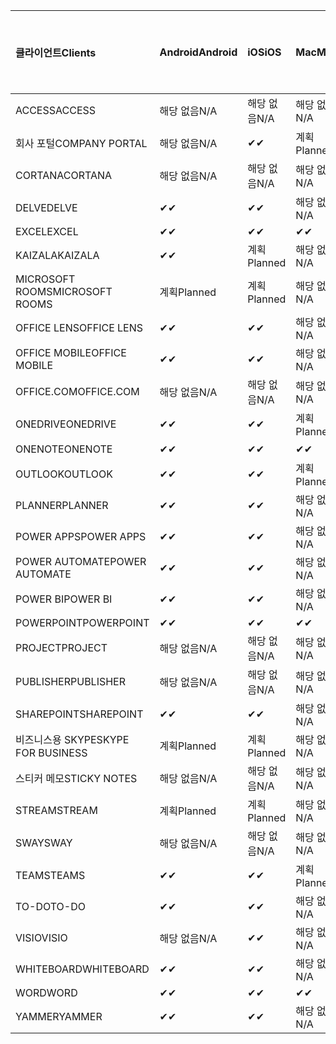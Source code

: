 <!-- This file is generated automatically. Changes made to this file will be overwritten.-->
|<span data-ttu-id="72d2e-101">클라이언트</span><span class="sxs-lookup"><span data-stu-id="72d2e-101">Clients</span></span>|<span data-ttu-id="72d2e-102">Android</span><span class="sxs-lookup"><span data-stu-id="72d2e-102">Android</span></span>|<span data-ttu-id="72d2e-103">iOS</span><span class="sxs-lookup"><span data-stu-id="72d2e-103">iOS</span></span>|<span data-ttu-id="72d2e-104">Mac</span><span class="sxs-lookup"><span data-stu-id="72d2e-104">Mac</span></span>|<span data-ttu-id="72d2e-105">Windows 10</span><span class="sxs-lookup"><span data-stu-id="72d2e-105">Windows 10</span></span><br><span data-ttu-id="72d2e-106">데스크톱</span><span class="sxs-lookup"><span data-stu-id="72d2e-106">Desktop</span></span>|<span data-ttu-id="72d2e-107">Windows 10</span><span class="sxs-lookup"><span data-stu-id="72d2e-107">Windows 10</span></span><br><span data-ttu-id="72d2e-108">최신 앱</span><span class="sxs-lookup"><span data-stu-id="72d2e-108">Modern Apps</span></span>|
|:-|:-|:-|:-|:-|:-|
|<span data-ttu-id="72d2e-109">ACCESS</span><span class="sxs-lookup"><span data-stu-id="72d2e-109">ACCESS</span></span>|<span data-ttu-id="72d2e-110">해당 없음</span><span class="sxs-lookup"><span data-stu-id="72d2e-110">N/A</span></span>|<span data-ttu-id="72d2e-111">해당 없음</span><span class="sxs-lookup"><span data-stu-id="72d2e-111">N/A</span></span>|<span data-ttu-id="72d2e-112">해당 없음</span><span class="sxs-lookup"><span data-stu-id="72d2e-112">N/A</span></span>|<span data-ttu-id="72d2e-113">✔</span><span class="sxs-lookup"><span data-stu-id="72d2e-113">✔</span></span>|<span data-ttu-id="72d2e-114">해당 없음</span><span class="sxs-lookup"><span data-stu-id="72d2e-114">N/A</span></span>|
|<span data-ttu-id="72d2e-115">회사 포털</span><span class="sxs-lookup"><span data-stu-id="72d2e-115">COMPANY PORTAL</span></span>|<span data-ttu-id="72d2e-116">해당 없음</span><span class="sxs-lookup"><span data-stu-id="72d2e-116">N/A</span></span>|<span data-ttu-id="72d2e-117">✔</span><span class="sxs-lookup"><span data-stu-id="72d2e-117">✔</span></span>|<span data-ttu-id="72d2e-118">계획</span><span class="sxs-lookup"><span data-stu-id="72d2e-118">Planned</span></span>|<span data-ttu-id="72d2e-119">해당 없음</span><span class="sxs-lookup"><span data-stu-id="72d2e-119">N/A</span></span>|<span data-ttu-id="72d2e-120">✔</span><span class="sxs-lookup"><span data-stu-id="72d2e-120">✔</span></span>|
|<span data-ttu-id="72d2e-121">CORTANA</span><span class="sxs-lookup"><span data-stu-id="72d2e-121">CORTANA</span></span>|<span data-ttu-id="72d2e-122">해당 없음</span><span class="sxs-lookup"><span data-stu-id="72d2e-122">N/A</span></span>|<span data-ttu-id="72d2e-123">해당 없음</span><span class="sxs-lookup"><span data-stu-id="72d2e-123">N/A</span></span>|<span data-ttu-id="72d2e-124">해당 없음</span><span class="sxs-lookup"><span data-stu-id="72d2e-124">N/A</span></span>|<span data-ttu-id="72d2e-125">해당 없음</span><span class="sxs-lookup"><span data-stu-id="72d2e-125">N/A</span></span>|<span data-ttu-id="72d2e-126">✔</span><span class="sxs-lookup"><span data-stu-id="72d2e-126">✔</span></span>|
|<span data-ttu-id="72d2e-127">DELVE</span><span class="sxs-lookup"><span data-stu-id="72d2e-127">DELVE</span></span>|<span data-ttu-id="72d2e-128">✔</span><span class="sxs-lookup"><span data-stu-id="72d2e-128">✔</span></span>|<span data-ttu-id="72d2e-129">✔</span><span class="sxs-lookup"><span data-stu-id="72d2e-129">✔</span></span>|<span data-ttu-id="72d2e-130">해당 없음</span><span class="sxs-lookup"><span data-stu-id="72d2e-130">N/A</span></span>|<span data-ttu-id="72d2e-131">해당 없음</span><span class="sxs-lookup"><span data-stu-id="72d2e-131">N/A</span></span>|<span data-ttu-id="72d2e-132">해당 없음</span><span class="sxs-lookup"><span data-stu-id="72d2e-132">N/A</span></span>|
|<span data-ttu-id="72d2e-133">EXCEL</span><span class="sxs-lookup"><span data-stu-id="72d2e-133">EXCEL</span></span>|<span data-ttu-id="72d2e-134">✔</span><span class="sxs-lookup"><span data-stu-id="72d2e-134">✔</span></span>|<span data-ttu-id="72d2e-135">✔</span><span class="sxs-lookup"><span data-stu-id="72d2e-135">✔</span></span>|<span data-ttu-id="72d2e-136">✔</span><span class="sxs-lookup"><span data-stu-id="72d2e-136">✔</span></span>|<span data-ttu-id="72d2e-137">✔</span><span class="sxs-lookup"><span data-stu-id="72d2e-137">✔</span></span>|<span data-ttu-id="72d2e-138">✔</span><span class="sxs-lookup"><span data-stu-id="72d2e-138">✔</span></span>|
|<span data-ttu-id="72d2e-139">KAIZALA</span><span class="sxs-lookup"><span data-stu-id="72d2e-139">KAIZALA</span></span>|<span data-ttu-id="72d2e-140">✔</span><span class="sxs-lookup"><span data-stu-id="72d2e-140">✔</span></span>|<span data-ttu-id="72d2e-141">계획</span><span class="sxs-lookup"><span data-stu-id="72d2e-141">Planned</span></span>|<span data-ttu-id="72d2e-142">해당 없음</span><span class="sxs-lookup"><span data-stu-id="72d2e-142">N/A</span></span>|<span data-ttu-id="72d2e-143">해당 없음</span><span class="sxs-lookup"><span data-stu-id="72d2e-143">N/A</span></span>|<span data-ttu-id="72d2e-144">해당 없음</span><span class="sxs-lookup"><span data-stu-id="72d2e-144">N/A</span></span>|
|<span data-ttu-id="72d2e-145">MICROSOFT ROOMS</span><span class="sxs-lookup"><span data-stu-id="72d2e-145">MICROSOFT ROOMS</span></span>|<span data-ttu-id="72d2e-146">계획</span><span class="sxs-lookup"><span data-stu-id="72d2e-146">Planned</span></span>|<span data-ttu-id="72d2e-147">계획</span><span class="sxs-lookup"><span data-stu-id="72d2e-147">Planned</span></span>|<span data-ttu-id="72d2e-148">해당 없음</span><span class="sxs-lookup"><span data-stu-id="72d2e-148">N/A</span></span>|<span data-ttu-id="72d2e-149">해당 없음</span><span class="sxs-lookup"><span data-stu-id="72d2e-149">N/A</span></span>|<span data-ttu-id="72d2e-150">해당 없음</span><span class="sxs-lookup"><span data-stu-id="72d2e-150">N/A</span></span>|
|<span data-ttu-id="72d2e-151">OFFICE LENS</span><span class="sxs-lookup"><span data-stu-id="72d2e-151">OFFICE LENS</span></span>|<span data-ttu-id="72d2e-152">✔</span><span class="sxs-lookup"><span data-stu-id="72d2e-152">✔</span></span>|<span data-ttu-id="72d2e-153">✔</span><span class="sxs-lookup"><span data-stu-id="72d2e-153">✔</span></span>|<span data-ttu-id="72d2e-154">해당 없음</span><span class="sxs-lookup"><span data-stu-id="72d2e-154">N/A</span></span>|<span data-ttu-id="72d2e-155">해당 없음</span><span class="sxs-lookup"><span data-stu-id="72d2e-155">N/A</span></span>|<span data-ttu-id="72d2e-156">해당 없음</span><span class="sxs-lookup"><span data-stu-id="72d2e-156">N/A</span></span>|
|<span data-ttu-id="72d2e-157">OFFICE MOBILE</span><span class="sxs-lookup"><span data-stu-id="72d2e-157">OFFICE MOBILE</span></span>|<span data-ttu-id="72d2e-158">✔</span><span class="sxs-lookup"><span data-stu-id="72d2e-158">✔</span></span>|<span data-ttu-id="72d2e-159">✔</span><span class="sxs-lookup"><span data-stu-id="72d2e-159">✔</span></span>|<span data-ttu-id="72d2e-160">해당 없음</span><span class="sxs-lookup"><span data-stu-id="72d2e-160">N/A</span></span>|<span data-ttu-id="72d2e-161">해당 없음</span><span class="sxs-lookup"><span data-stu-id="72d2e-161">N/A</span></span>|<span data-ttu-id="72d2e-162">해당 없음</span><span class="sxs-lookup"><span data-stu-id="72d2e-162">N/A</span></span>|
|<span data-ttu-id="72d2e-163">OFFICE.COM</span><span class="sxs-lookup"><span data-stu-id="72d2e-163">OFFICE.COM</span></span>|<span data-ttu-id="72d2e-164">해당 없음</span><span class="sxs-lookup"><span data-stu-id="72d2e-164">N/A</span></span>|<span data-ttu-id="72d2e-165">해당 없음</span><span class="sxs-lookup"><span data-stu-id="72d2e-165">N/A</span></span>|<span data-ttu-id="72d2e-166">해당 없음</span><span class="sxs-lookup"><span data-stu-id="72d2e-166">N/A</span></span>|<span data-ttu-id="72d2e-167">해당 없음</span><span class="sxs-lookup"><span data-stu-id="72d2e-167">N/A</span></span>|<span data-ttu-id="72d2e-168">✔</span><span class="sxs-lookup"><span data-stu-id="72d2e-168">✔</span></span>|
|<span data-ttu-id="72d2e-169">ONEDRIVE</span><span class="sxs-lookup"><span data-stu-id="72d2e-169">ONEDRIVE</span></span>|<span data-ttu-id="72d2e-170">✔</span><span class="sxs-lookup"><span data-stu-id="72d2e-170">✔</span></span>|<span data-ttu-id="72d2e-171">✔</span><span class="sxs-lookup"><span data-stu-id="72d2e-171">✔</span></span>|<span data-ttu-id="72d2e-172">계획</span><span class="sxs-lookup"><span data-stu-id="72d2e-172">Planned</span></span>|<span data-ttu-id="72d2e-173">✔</span><span class="sxs-lookup"><span data-stu-id="72d2e-173">✔</span></span>|<span data-ttu-id="72d2e-174">✔</span><span class="sxs-lookup"><span data-stu-id="72d2e-174">✔</span></span>|
|<span data-ttu-id="72d2e-175">ONENOTE</span><span class="sxs-lookup"><span data-stu-id="72d2e-175">ONENOTE</span></span>|<span data-ttu-id="72d2e-176">✔</span><span class="sxs-lookup"><span data-stu-id="72d2e-176">✔</span></span>|<span data-ttu-id="72d2e-177">✔</span><span class="sxs-lookup"><span data-stu-id="72d2e-177">✔</span></span>|<span data-ttu-id="72d2e-178">✔</span><span class="sxs-lookup"><span data-stu-id="72d2e-178">✔</span></span>|<span data-ttu-id="72d2e-179">계획</span><span class="sxs-lookup"><span data-stu-id="72d2e-179">Planned</span></span>|<span data-ttu-id="72d2e-180">✔</span><span class="sxs-lookup"><span data-stu-id="72d2e-180">✔</span></span>|
|<span data-ttu-id="72d2e-181">OUTLOOK</span><span class="sxs-lookup"><span data-stu-id="72d2e-181">OUTLOOK</span></span>|<span data-ttu-id="72d2e-182">✔</span><span class="sxs-lookup"><span data-stu-id="72d2e-182">✔</span></span>|<span data-ttu-id="72d2e-183">✔</span><span class="sxs-lookup"><span data-stu-id="72d2e-183">✔</span></span>|<span data-ttu-id="72d2e-184">계획</span><span class="sxs-lookup"><span data-stu-id="72d2e-184">Planned</span></span>|<span data-ttu-id="72d2e-185">✔</span><span class="sxs-lookup"><span data-stu-id="72d2e-185">✔</span></span>|<span data-ttu-id="72d2e-186">✔</span><span class="sxs-lookup"><span data-stu-id="72d2e-186">✔</span></span>|
|<span data-ttu-id="72d2e-187">PLANNER</span><span class="sxs-lookup"><span data-stu-id="72d2e-187">PLANNER</span></span>|<span data-ttu-id="72d2e-188">✔</span><span class="sxs-lookup"><span data-stu-id="72d2e-188">✔</span></span>|<span data-ttu-id="72d2e-189">✔</span><span class="sxs-lookup"><span data-stu-id="72d2e-189">✔</span></span>|<span data-ttu-id="72d2e-190">해당 없음</span><span class="sxs-lookup"><span data-stu-id="72d2e-190">N/A</span></span>|<span data-ttu-id="72d2e-191">해당 없음</span><span class="sxs-lookup"><span data-stu-id="72d2e-191">N/A</span></span>|<span data-ttu-id="72d2e-192">해당 없음</span><span class="sxs-lookup"><span data-stu-id="72d2e-192">N/A</span></span>|
|<span data-ttu-id="72d2e-193">POWER APPS</span><span class="sxs-lookup"><span data-stu-id="72d2e-193">POWER APPS</span></span>|<span data-ttu-id="72d2e-194">✔</span><span class="sxs-lookup"><span data-stu-id="72d2e-194">✔</span></span>|<span data-ttu-id="72d2e-195">✔</span><span class="sxs-lookup"><span data-stu-id="72d2e-195">✔</span></span>|<span data-ttu-id="72d2e-196">해당 없음</span><span class="sxs-lookup"><span data-stu-id="72d2e-196">N/A</span></span>|<span data-ttu-id="72d2e-197">해당 없음</span><span class="sxs-lookup"><span data-stu-id="72d2e-197">N/A</span></span>|<span data-ttu-id="72d2e-198">계획</span><span class="sxs-lookup"><span data-stu-id="72d2e-198">Planned</span></span>|
|<span data-ttu-id="72d2e-199">POWER AUTOMATE</span><span class="sxs-lookup"><span data-stu-id="72d2e-199">POWER AUTOMATE</span></span>|<span data-ttu-id="72d2e-200">✔</span><span class="sxs-lookup"><span data-stu-id="72d2e-200">✔</span></span>|<span data-ttu-id="72d2e-201">✔</span><span class="sxs-lookup"><span data-stu-id="72d2e-201">✔</span></span>|<span data-ttu-id="72d2e-202">해당 없음</span><span class="sxs-lookup"><span data-stu-id="72d2e-202">N/A</span></span>|<span data-ttu-id="72d2e-203">해당 없음</span><span class="sxs-lookup"><span data-stu-id="72d2e-203">N/A</span></span>|<span data-ttu-id="72d2e-204">해당 없음</span><span class="sxs-lookup"><span data-stu-id="72d2e-204">N/A</span></span>|
|<span data-ttu-id="72d2e-205">POWER BI</span><span class="sxs-lookup"><span data-stu-id="72d2e-205">POWER BI</span></span>|<span data-ttu-id="72d2e-206">✔</span><span class="sxs-lookup"><span data-stu-id="72d2e-206">✔</span></span>|<span data-ttu-id="72d2e-207">✔</span><span class="sxs-lookup"><span data-stu-id="72d2e-207">✔</span></span>|<span data-ttu-id="72d2e-208">해당 없음</span><span class="sxs-lookup"><span data-stu-id="72d2e-208">N/A</span></span>|<span data-ttu-id="72d2e-209">계획</span><span class="sxs-lookup"><span data-stu-id="72d2e-209">Planned</span></span>|<span data-ttu-id="72d2e-210">✔</span><span class="sxs-lookup"><span data-stu-id="72d2e-210">✔</span></span>|
|<span data-ttu-id="72d2e-211">POWERPOINT</span><span class="sxs-lookup"><span data-stu-id="72d2e-211">POWERPOINT</span></span>|<span data-ttu-id="72d2e-212">✔</span><span class="sxs-lookup"><span data-stu-id="72d2e-212">✔</span></span>|<span data-ttu-id="72d2e-213">✔</span><span class="sxs-lookup"><span data-stu-id="72d2e-213">✔</span></span>|<span data-ttu-id="72d2e-214">✔</span><span class="sxs-lookup"><span data-stu-id="72d2e-214">✔</span></span>|<span data-ttu-id="72d2e-215">✔</span><span class="sxs-lookup"><span data-stu-id="72d2e-215">✔</span></span>|<span data-ttu-id="72d2e-216">✔</span><span class="sxs-lookup"><span data-stu-id="72d2e-216">✔</span></span>|
|<span data-ttu-id="72d2e-217">PROJECT</span><span class="sxs-lookup"><span data-stu-id="72d2e-217">PROJECT</span></span>|<span data-ttu-id="72d2e-218">해당 없음</span><span class="sxs-lookup"><span data-stu-id="72d2e-218">N/A</span></span>|<span data-ttu-id="72d2e-219">해당 없음</span><span class="sxs-lookup"><span data-stu-id="72d2e-219">N/A</span></span>|<span data-ttu-id="72d2e-220">해당 없음</span><span class="sxs-lookup"><span data-stu-id="72d2e-220">N/A</span></span>|<span data-ttu-id="72d2e-221">✔</span><span class="sxs-lookup"><span data-stu-id="72d2e-221">✔</span></span>|<span data-ttu-id="72d2e-222">해당 없음</span><span class="sxs-lookup"><span data-stu-id="72d2e-222">N/A</span></span>|
|<span data-ttu-id="72d2e-223">PUBLISHER</span><span class="sxs-lookup"><span data-stu-id="72d2e-223">PUBLISHER</span></span>|<span data-ttu-id="72d2e-224">해당 없음</span><span class="sxs-lookup"><span data-stu-id="72d2e-224">N/A</span></span>|<span data-ttu-id="72d2e-225">해당 없음</span><span class="sxs-lookup"><span data-stu-id="72d2e-225">N/A</span></span>|<span data-ttu-id="72d2e-226">해당 없음</span><span class="sxs-lookup"><span data-stu-id="72d2e-226">N/A</span></span>|<span data-ttu-id="72d2e-227">✔</span><span class="sxs-lookup"><span data-stu-id="72d2e-227">✔</span></span>|<span data-ttu-id="72d2e-228">해당 없음</span><span class="sxs-lookup"><span data-stu-id="72d2e-228">N/A</span></span>|
|<span data-ttu-id="72d2e-229">SHAREPOINT</span><span class="sxs-lookup"><span data-stu-id="72d2e-229">SHAREPOINT</span></span>|<span data-ttu-id="72d2e-230">✔</span><span class="sxs-lookup"><span data-stu-id="72d2e-230">✔</span></span>|<span data-ttu-id="72d2e-231">✔</span><span class="sxs-lookup"><span data-stu-id="72d2e-231">✔</span></span>|<span data-ttu-id="72d2e-232">해당 없음</span><span class="sxs-lookup"><span data-stu-id="72d2e-232">N/A</span></span>|<span data-ttu-id="72d2e-233">해당 없음</span><span class="sxs-lookup"><span data-stu-id="72d2e-233">N/A</span></span>|<span data-ttu-id="72d2e-234">해당 없음</span><span class="sxs-lookup"><span data-stu-id="72d2e-234">N/A</span></span>|
|<span data-ttu-id="72d2e-235">비즈니스용 SKYPE</span><span class="sxs-lookup"><span data-stu-id="72d2e-235">SKYPE FOR BUSINESS</span></span>|<span data-ttu-id="72d2e-236">계획</span><span class="sxs-lookup"><span data-stu-id="72d2e-236">Planned</span></span>|<span data-ttu-id="72d2e-237">계획</span><span class="sxs-lookup"><span data-stu-id="72d2e-237">Planned</span></span>|<span data-ttu-id="72d2e-238">해당 없음</span><span class="sxs-lookup"><span data-stu-id="72d2e-238">N/A</span></span>|<span data-ttu-id="72d2e-239">해당 없음</span><span class="sxs-lookup"><span data-stu-id="72d2e-239">N/A</span></span>|<span data-ttu-id="72d2e-240">해당 없음</span><span class="sxs-lookup"><span data-stu-id="72d2e-240">N/A</span></span>|
|<span data-ttu-id="72d2e-241">스티커 메모</span><span class="sxs-lookup"><span data-stu-id="72d2e-241">STICKY NOTES</span></span>|<span data-ttu-id="72d2e-242">해당 없음</span><span class="sxs-lookup"><span data-stu-id="72d2e-242">N/A</span></span>|<span data-ttu-id="72d2e-243">해당 없음</span><span class="sxs-lookup"><span data-stu-id="72d2e-243">N/A</span></span>|<span data-ttu-id="72d2e-244">해당 없음</span><span class="sxs-lookup"><span data-stu-id="72d2e-244">N/A</span></span>|<span data-ttu-id="72d2e-245">해당 없음</span><span class="sxs-lookup"><span data-stu-id="72d2e-245">N/A</span></span>|<span data-ttu-id="72d2e-246">✔</span><span class="sxs-lookup"><span data-stu-id="72d2e-246">✔</span></span>|
|<span data-ttu-id="72d2e-247">STREAM</span><span class="sxs-lookup"><span data-stu-id="72d2e-247">STREAM</span></span>|<span data-ttu-id="72d2e-248">계획</span><span class="sxs-lookup"><span data-stu-id="72d2e-248">Planned</span></span>|<span data-ttu-id="72d2e-249">계획</span><span class="sxs-lookup"><span data-stu-id="72d2e-249">Planned</span></span>|<span data-ttu-id="72d2e-250">해당 없음</span><span class="sxs-lookup"><span data-stu-id="72d2e-250">N/A</span></span>|<span data-ttu-id="72d2e-251">해당 없음</span><span class="sxs-lookup"><span data-stu-id="72d2e-251">N/A</span></span>|<span data-ttu-id="72d2e-252">해당 없음</span><span class="sxs-lookup"><span data-stu-id="72d2e-252">N/A</span></span>|
|<span data-ttu-id="72d2e-253">SWAY</span><span class="sxs-lookup"><span data-stu-id="72d2e-253">SWAY</span></span>|<span data-ttu-id="72d2e-254">해당 없음</span><span class="sxs-lookup"><span data-stu-id="72d2e-254">N/A</span></span>|<span data-ttu-id="72d2e-255">해당 없음</span><span class="sxs-lookup"><span data-stu-id="72d2e-255">N/A</span></span>|<span data-ttu-id="72d2e-256">해당 없음</span><span class="sxs-lookup"><span data-stu-id="72d2e-256">N/A</span></span>|<span data-ttu-id="72d2e-257">해당 없음</span><span class="sxs-lookup"><span data-stu-id="72d2e-257">N/A</span></span>|<span data-ttu-id="72d2e-258">✔</span><span class="sxs-lookup"><span data-stu-id="72d2e-258">✔</span></span>|
|<span data-ttu-id="72d2e-259">TEAMS</span><span class="sxs-lookup"><span data-stu-id="72d2e-259">TEAMS</span></span>|<span data-ttu-id="72d2e-260">✔</span><span class="sxs-lookup"><span data-stu-id="72d2e-260">✔</span></span>|<span data-ttu-id="72d2e-261">✔</span><span class="sxs-lookup"><span data-stu-id="72d2e-261">✔</span></span>|<span data-ttu-id="72d2e-262">계획</span><span class="sxs-lookup"><span data-stu-id="72d2e-262">Planned</span></span>|<span data-ttu-id="72d2e-263">✔</span><span class="sxs-lookup"><span data-stu-id="72d2e-263">✔</span></span>|<span data-ttu-id="72d2e-264">해당 없음</span><span class="sxs-lookup"><span data-stu-id="72d2e-264">N/A</span></span>|
|<span data-ttu-id="72d2e-265">TO-DO</span><span class="sxs-lookup"><span data-stu-id="72d2e-265">TO-DO</span></span>|<span data-ttu-id="72d2e-266">✔</span><span class="sxs-lookup"><span data-stu-id="72d2e-266">✔</span></span>|<span data-ttu-id="72d2e-267">✔</span><span class="sxs-lookup"><span data-stu-id="72d2e-267">✔</span></span>|<span data-ttu-id="72d2e-268">해당 없음</span><span class="sxs-lookup"><span data-stu-id="72d2e-268">N/A</span></span>|<span data-ttu-id="72d2e-269">해당 없음</span><span class="sxs-lookup"><span data-stu-id="72d2e-269">N/A</span></span>|<span data-ttu-id="72d2e-270">✔</span><span class="sxs-lookup"><span data-stu-id="72d2e-270">✔</span></span>|
|<span data-ttu-id="72d2e-271">VISIO</span><span class="sxs-lookup"><span data-stu-id="72d2e-271">VISIO</span></span>|<span data-ttu-id="72d2e-272">해당 없음</span><span class="sxs-lookup"><span data-stu-id="72d2e-272">N/A</span></span>|<span data-ttu-id="72d2e-273">✔</span><span class="sxs-lookup"><span data-stu-id="72d2e-273">✔</span></span>|<span data-ttu-id="72d2e-274">해당 없음</span><span class="sxs-lookup"><span data-stu-id="72d2e-274">N/A</span></span>|<span data-ttu-id="72d2e-275">✔</span><span class="sxs-lookup"><span data-stu-id="72d2e-275">✔</span></span>|<span data-ttu-id="72d2e-276">해당 없음</span><span class="sxs-lookup"><span data-stu-id="72d2e-276">N/A</span></span>|
|<span data-ttu-id="72d2e-277">WHITEBOARD</span><span class="sxs-lookup"><span data-stu-id="72d2e-277">WHITEBOARD</span></span>|<span data-ttu-id="72d2e-278">✔</span><span class="sxs-lookup"><span data-stu-id="72d2e-278">✔</span></span>|<span data-ttu-id="72d2e-279">✔</span><span class="sxs-lookup"><span data-stu-id="72d2e-279">✔</span></span>|<span data-ttu-id="72d2e-280">해당 없음</span><span class="sxs-lookup"><span data-stu-id="72d2e-280">N/A</span></span>|<span data-ttu-id="72d2e-281">해당 없음</span><span class="sxs-lookup"><span data-stu-id="72d2e-281">N/A</span></span>|<span data-ttu-id="72d2e-282">✔</span><span class="sxs-lookup"><span data-stu-id="72d2e-282">✔</span></span>|
|<span data-ttu-id="72d2e-283">WORD</span><span class="sxs-lookup"><span data-stu-id="72d2e-283">WORD</span></span>|<span data-ttu-id="72d2e-284">✔</span><span class="sxs-lookup"><span data-stu-id="72d2e-284">✔</span></span>|<span data-ttu-id="72d2e-285">✔</span><span class="sxs-lookup"><span data-stu-id="72d2e-285">✔</span></span>|<span data-ttu-id="72d2e-286">✔</span><span class="sxs-lookup"><span data-stu-id="72d2e-286">✔</span></span>|<span data-ttu-id="72d2e-287">✔</span><span class="sxs-lookup"><span data-stu-id="72d2e-287">✔</span></span>|<span data-ttu-id="72d2e-288">✔</span><span class="sxs-lookup"><span data-stu-id="72d2e-288">✔</span></span>|
|<span data-ttu-id="72d2e-289">YAMMER</span><span class="sxs-lookup"><span data-stu-id="72d2e-289">YAMMER</span></span>|<span data-ttu-id="72d2e-290">✔</span><span class="sxs-lookup"><span data-stu-id="72d2e-290">✔</span></span>|<span data-ttu-id="72d2e-291">✔</span><span class="sxs-lookup"><span data-stu-id="72d2e-291">✔</span></span>|<span data-ttu-id="72d2e-292">해당 없음</span><span class="sxs-lookup"><span data-stu-id="72d2e-292">N/A</span></span>|<span data-ttu-id="72d2e-293">계획</span><span class="sxs-lookup"><span data-stu-id="72d2e-293">Planned</span></span>|<span data-ttu-id="72d2e-294">해당 없음</span><span class="sxs-lookup"><span data-stu-id="72d2e-294">N/A</span></span>|
